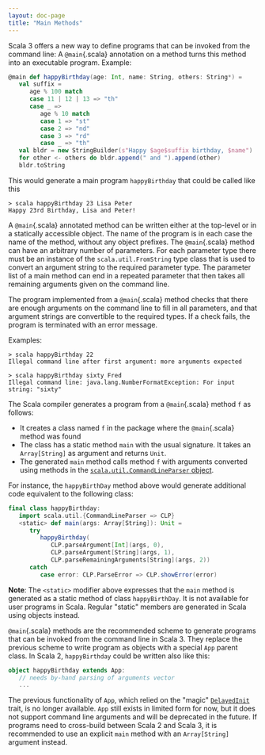```yaml
---
layout: doc-page
title: "Main Methods"
---
```


Scala 3 offers a new way to define programs that can be invoked from the command line:
A `@main`{.scala} annotation on a method turns this method into an executable program.
Example:

```scala
@main def happyBirthday(age: Int, name: String, others: String*) =
   val suffix =
      age % 100 match
      case 11 | 12 | 13 => "th"
      case _ =>
         age % 10 match
         case 1 => "st"
         case 2 => "nd"
         case 3 => "rd"
         case _ => "th"
   val bldr = new StringBuilder(s"Happy $age$suffix birthday, $name")
   for other <- others do bldr.append(" and ").append(other)
   bldr.toString
```

This would generate a main program `happyBirthday` that could be called like this

```
> scala happyBirthday 23 Lisa Peter
Happy 23rd Birthday, Lisa and Peter!
```

A `@main`{.scala} annotated method can be written either at the top-level or in a statically accessible object. The name of the program is in each case the name of the method, without any object prefixes. The `@main`{.scala} method can have an arbitrary number of parameters.
For each parameter type there must be an instance of the `scala.util.FromString` type class
that is used to convert an argument string to the required parameter type.
The parameter list of a main method can end in a repeated parameter that then
takes all remaining arguments given on the command line.

The program implemented from a `@main`{.scala} method checks that there are enough arguments on
the command line to fill in all parameters, and that argument strings are convertible to
the required types. If a check fails, the program is terminated with an error message.

Examples:

```
> scala happyBirthday 22
Illegal command line after first argument: more arguments expected

> scala happyBirthday sixty Fred
Illegal command line: java.lang.NumberFormatException: For input string: "sixty"
```

The Scala compiler generates a program from a `@main`{.scala} method `f` as follows:

 - It creates a class named `f` in the package where the `@main`{.scala} method was found
 - The class has a static method `main` with the usual signature. It takes an `Array[String]`
   as argument and returns `Unit`.
 - The generated `main` method calls method `f` with arguments converted using
   methods in the [`scala.util.CommandLineParser` object](https://dotty.epfl.ch/api/scala/util/CommandLineParser$.html).

For instance, the `happyBirthDay` method above would generate additional code equivalent to the following class:

```scala
final class happyBirthday:
   import scala.util.{CommandLineParser => CLP}
   <static> def main(args: Array[String]): Unit =
      try
         happyBirthday(
            CLP.parseArgument[Int](args, 0),
            CLP.parseArgument[String](args, 1),
            CLP.parseRemainingArguments[String](args, 2))
      catch
         case error: CLP.ParseError => CLP.showError(error)
```

**Note**: The `<static>` modifier above expresses that the `main` method is generated
as a static method of class `happyBirthDay`. It is not available for user programs in Scala. Regular "static" members are generated in Scala using objects instead.

`@main`{.scala} methods are the recommended scheme to generate programs that can be invoked from the command line in Scala 3. They replace the previous scheme to write program as objects with a special `App` parent class. In Scala 2, `happyBirthday` could be written also like this:

```scala
object happyBirthday extends App:
   // needs by-hand parsing of arguments vector
   ...
```

The previous functionality of `App`, which relied on the "magic" [`DelayedInit`](../dropped-features/delayed-init.md) trait, is no longer available. `App` still exists in limited form for now, but it does not support command line arguments and will be deprecated in the future. If programs need to cross-build
between Scala 2 and Scala 3, it is recommended to use an explicit `main` method with an `Array[String]` argument instead.
